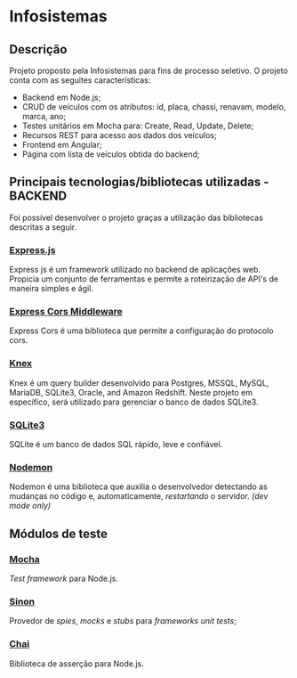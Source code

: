 # Infosistemas

## Descrição

Projeto proposto pela Infosistemas para fins de processo seletivo. O projeto conta com as seguites características:
 - Backend em Node.js;
 - CRUD de veículos com os atributos: id, placa, chassi, renavam, modelo, marca, ano;
 - Testes unitários em Mocha para: Create, Read, Update, Delete;
 - Recursos REST para acesso aos dados dos veículos;
 - Frontend em Angular;
 - Página com lista de veículos obtida do backend;
 
 ## Principais tecnologias/bibliotecas utilizadas - BACKEND
 
 Foi possível desenvolver o projeto graças a utilização das bibliotecas descritas a seguir.
 
 ### [Express.js](https://expressjs.com/)
 
 Express js é um framework utilizado no backend de aplicações web. Propicia um conjunto de ferramentas e permite a roteirização de API's de maneira simples e ágil.
 
 ### [Express Cors Middleware](https://expressjs.com/en/resources/middleware/cors.html)
 
 Express Cors é uma biblioteca que permite a configuração do protocolo cors.
 
 ### [Knex](http://knexjs.org/)
 
 Knex é um query builder desenvolvido para Postgres, MSSQL, MySQL, MariaDB, SQLite3, Oracle, and Amazon Redshift. Neste projeto em específico, será utilizado para gerenciar o banco de dados SQLite3.
 
 ### [SQLite3](https://www.sqlite.org/index.html)
 
 SQLite é um banco de dados SQL rápido, leve e confiável.
 
 ### [Nodemon](https://www.npmjs.com/package/nodemon)
 
 Nodemon é uma biblioteca que auxilia o desenvolvedor detectando as mudanças no código e, automaticamente, *restartando* o servidor. 
 *(dev mode only)*

 ## Módulos de teste

 ### [Mocha](https://mochajs.org/)

*Test framework* para Node.js.

 ### [Sinon](https://sinonjs.org/)
 
Provedor de *spies*, *mocks* e *stubs* para *frameworks unit tests*;

 ### [Chai](https://www.chaijs.com/)

 Biblioteca de asserção para Node.js.

